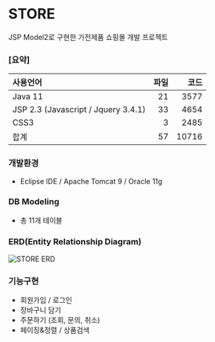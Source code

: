# STORE
JSP Model2로 구현한 가전제품 쇼핑몰 개발 프로젝트

### [요약]


| 사용언어 | 파일 | 코드 |
| :--- | ---: | ---: |
| Java 11 | 21 | 3577 |
| JSP 2.3 (Javascript / Jquery 3.4.1) | 33 | 4654 |
| CSS3 | 3 | 2485 |
| 합계 | 57 | 10716 |

### 개발환경
 - Eclipse IDE / Apache Tomcat 9 / Oracle 11g

### DB Modeling
- 총 11개 테이블

### ERD(Entity Relationship Diagram)
![STORE ERD](https://user-images.githubusercontent.com/98741141/152640482-c9ca0e64-be88-4926-b672-6462780e1147.JPG)

### 기능구현
- 회원가입 / 로그인
- 장바구니 담기
- 주문하기 (조회, 문의, 취소)
- 페이징&정렬 / 상품검색
